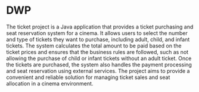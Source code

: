 # DWP
The ticket project is a Java application that provides a ticket purchasing and seat reservation system for a cinema. It allows users to select the number and type of tickets they want to purchase, including adult, child, and infant tickets. 
The system calculates the total amount to be paid based on the ticket prices and ensures that the business rules are followed, such as not allowing the purchase of child or infant tickets without an adult ticket. 
Once the tickets are purchased, the system also handles the payment processing and seat reservation using external services. The project aims to provide a convenient and reliable solution for managing ticket sales and seat allocation in a cinema environment.
